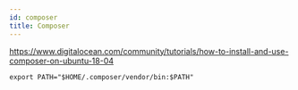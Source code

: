 ```yaml
---
id: composer
title: Composer
---
```


https://www.digitalocean.com/community/tutorials/how-to-install-and-use-composer-on-ubuntu-18-04

```
export PATH="$HOME/.composer/vendor/bin:$PATH"
```
